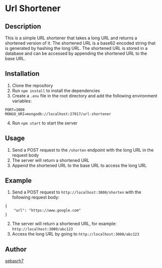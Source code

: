 # Url Shortener

## Description

This is a simple URL shortener that takes a long URL and returns a shortened version of it. The shortened URL is a base62 encoded string that is generated by hashing the long URL. The shortened URL is stored in a database and can be accessed by appending the shortened URL to the base URL.

## Installation

1. Clone the repository
2. Run `npm install` to install the dependencies
3. Create a `.env` file in the root directory and add the following environment variables:

```
PORT=3000
MONGO_URI=mongodb://localhost:27017/url-shortener
```

4. Run `npm start` to start the server

## Usage

1. Send a POST request to the `/shorten` endpoint with the long URL in the request body
2. The server will return a shortened URL
3. Append the shortened URL to the base URL to access the long URL

## Example

1. Send a POST request to `http://localhost:3000/shorten` with the following request body:

```
{
    "url": "https://www.google.com"
}
```

2. The server will return a shortened URL, for example: `http://localhost:3000/abc123`
3. Access the long URL by going to `http://localhost:3000/abc123`


## Author

[sebasrh7](https://github.com/sebasrh7)
